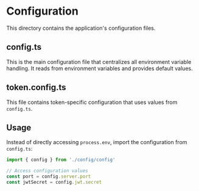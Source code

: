 # Configuration

This directory contains the application's configuration files.

## config.ts

This is the main configuration file that centralizes all environment variable handling. It reads from environment variables and provides default values.

## token.config.ts

This file contains token-specific configuration that uses values from `config.ts`.

## Usage

Instead of directly accessing `process.env`, import the configuration from `config.ts`:

```typescript
import { config } from './config/config'

// Access configuration values
const port = config.server.port
const jwtSecret = config.jwt.secret
```